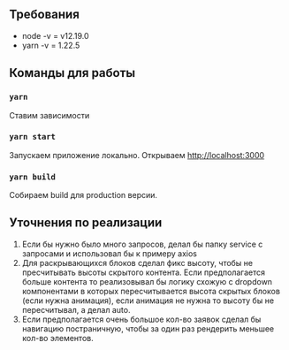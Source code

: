 ## Требования

- node -v = v12.19.0
- yarn -v = 1.22.5

## Команды для работы

### `yarn`

Ставим зависимости

### `yarn start`

Запускаем приложение локально. Открываем [http://localhost:3000](http://localhost:3000)

### `yarn build`

Собираем build для production версии.

## Уточнения по реализации

1. Если бы нужно было много запросов, делал бы папку service с запросами и использовал бы к примеру axios
2. Для раскрывающихся блоков сделал фикс высоту, чтобы не пресчитывать высоты скрытого контента. Если предполагается больше контента то реализовывал бы логику схожую с dropdown компонентами в которых пересчитывается высота скрытых блоков (если нужна анимация), если анимация не нужна то высоту бы не пересчитывал, а делал auto.
3. Если предполагается очень большое кол-во заявок сделал бы навигацию постраничную, чтобы за один раз рендерить меньшее кол-во элементов.